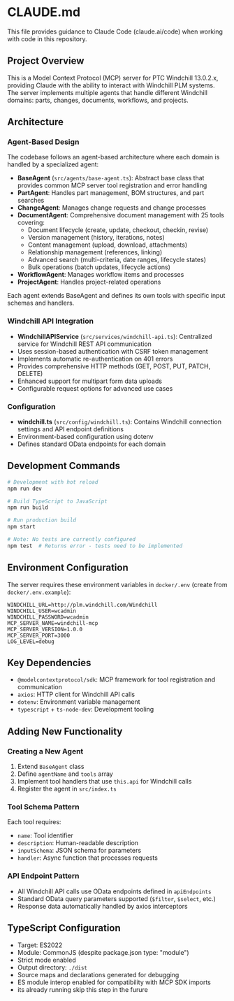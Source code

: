 # CLAUDE.md

This file provides guidance to Claude Code (claude.ai/code) when working with code in this repository.

## Project Overview

This is a Model Context Protocol (MCP) server for PTC Windchill 13.0.2.x, providing Claude with the ability to interact with Windchill PLM systems. The server implements multiple agents that handle different Windchill domains: parts, changes, documents, workflows, and projects.

## Architecture

### Agent-Based Design
The codebase follows an agent-based architecture where each domain is handled by a specialized agent:

- **BaseAgent** (`src/agents/base-agent.ts`): Abstract base class that provides common MCP server tool registration and error handling
- **PartAgent**: Handles part management, BOM structures, and part searches
- **ChangeAgent**: Manages change requests and change processes
- **DocumentAgent**: Comprehensive document management with 25 tools covering:
  - Document lifecycle (create, update, checkout, checkin, revise)
  - Version management (history, iterations, notes)
  - Content management (upload, download, attachments)
  - Relationship management (references, linking)
  - Advanced search (multi-criteria, date ranges, lifecycle states)
  - Bulk operations (batch updates, lifecycle actions)
- **WorkflowAgent**: Manages workflow items and processes
- **ProjectAgent**: Handles project-related operations

Each agent extends BaseAgent and defines its own tools with specific input schemas and handlers.

### Windchill API Integration
- **WindchillAPIService** (`src/services/windchill-api.ts`): Centralized service for Windchill REST API communication
- Uses session-based authentication with CSRF token management
- Implements automatic re-authentication on 401 errors
- Provides comprehensive HTTP methods (GET, POST, PUT, PATCH, DELETE)
- Enhanced support for multipart form data uploads
- Configurable request options for advanced use cases

### Configuration
- **windchill.ts** (`src/config/windchill.ts`): Contains Windchill connection settings and API endpoint definitions
- Environment-based configuration using dotenv
- Defines standard OData endpoints for each domain

## Development Commands

```bash
# Development with hot reload
npm run dev

# Build TypeScript to JavaScript
npm run build

# Run production build
npm start

# Note: No tests are currently configured
npm test  # Returns error - tests need to be implemented
```

## Environment Configuration

The server requires these environment variables in `docker/.env` (create from `docker/.env.example`):

```
WINDCHILL_URL=http://plm.windchill.com/Windchill
WINDCHILL_USER=wcadmin
WINDCHILL_PASSWORD=wcadmin
MCP_SERVER_NAME=windchill-mcp
MCP_SERVER_VERSION=1.0.0
MCP_SERVER_PORT=3000
LOG_LEVEL=debug
```

## Key Dependencies

- `@modelcontextprotocol/sdk`: MCP framework for tool registration and communication
- `axios`: HTTP client for Windchill API calls
- `dotenv`: Environment variable management
- `typescript` + `ts-node-dev`: Development tooling

## Adding New Functionality

### Creating a New Agent
1. Extend `BaseAgent` class
2. Define `agentName` and `tools` array
3. Implement tool handlers that use `this.api` for Windchill calls
4. Register the agent in `src/index.ts`

### Tool Schema Pattern
Each tool requires:
- `name`: Tool identifier
- `description`: Human-readable description
- `inputSchema`: JSON schema for parameters
- `handler`: Async function that processes requests

### API Endpoint Pattern
- All Windchill API calls use OData endpoints defined in `apiEndpoints`
- Standard OData query parameters supported (`$filter`, `$select`, etc.)
- Response data automatically handled by axios interceptors

## TypeScript Configuration

- Target: ES2022
- Module: CommonJS (despite package.json type: "module")
- Strict mode enabled
- Output directory: `./dist`
- Source maps and declarations generated for debugging
- ES module interop enabled for compatibility with MCP SDK imports
- its already running skip this step in the furure